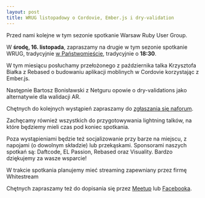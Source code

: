 ```yaml
---
layout: post
title: WRUG listopadowy o Cordovie, Ember.js i dry-validation
---
```


Przed nami kolejne w tym sezonie spotkanie Warsaw Ruby User Group.

W **środę, 16. listopada**, zapraszamy na drugie w tym sezonie spotkanie
WRUG, tradycyjnie [w Państwomieście](http://panstwomiasto.pl),
tradycyjnie o **18:30**.

W tym miesiącu posłuchamy przełożonego z października talka Krzysztofa Białka
z Rebased o budowaniu aplikacji moblinych w Cordovie korzystając z Ember.js.

Następnie Bartosz Bonisławski z Netguru opowie
o dry-validations jako alternatywie dla walidacji AR.

Chętnych do kolejnych wystąpień zapraszamy do [zgłaszania się naforum](https://forum.rubyonrails.pl/t/wrug-listopadowy-16-11-2016-sroda/12793).

Zachęcamy również wszystkich do przygotowywania lightning talków,
na które będziemy mieli czas pod koniec spotkania.

Poza wystąpieniami będzie też socjalizowanie przy barze na miejscu,
z napojami (o dowolnym składzie) lub przekąskami.
Sponsorami naszych spotkań są: Daftcode, EL Passion, Rebased oraz Visuality.
Bardzo dziękujemy za wasze wsparcie!

W trakcie spotkania planujemy mieć streaming zapewniany przez firmę Whitestream

Chętnych zapraszamy też do dopisania się przez
[Meetup](https://www.meetup.com/Warsaw-Ruby-Users-Group-WRUG/events/235437016/)
lub [Facebooka](https://www.facebook.com/events/1619949688299688/).
